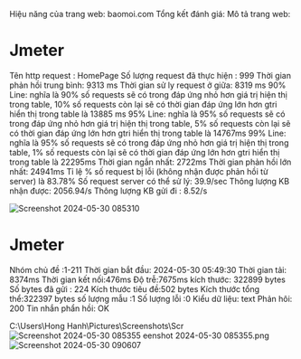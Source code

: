 Hiệu năng của trang web: baomoi.com
Tổng kết đánh giá: 
Mô tả trang web:
# Jmeter
Tên http request : HomePage
Số lượng request đã thực hiện : 999
Thời gian phản hồi trung bình: 9313 ms
Thời gian sử ly request ở giữa: 8319 ms
90% Line: nghĩa là 90% số requests sẽ có trong đáp ứng nhỏ hơn giá trị hiện thị trong table, 10% số requests còn lại sẽ có thời gian đáp ứng lớn hơn gtri hiển thị trong table là 13885 ms 
95% Line: nghĩa là 95% số requests sẽ có trong đáp ứng nhỏ hơn giá trị hiện thị trong table, 5% số requests còn lại sẽ có thời gian đáp ứng lớn hơn gtri hiển thị trong table là 14767ms
99% Line: nghĩa là 95% số requests sẽ có trong đáp ứng nhỏ hơn giá trị hiện thị trong table, 1% số requests còn lại sẽ có thời gian đáp ứng lớn hơn gtri hiển thị trong table là 22295ms
Thời gian ngắn nhất: 2722ms
Thời gian phản hồi lớn nhất: 24941ms
Tỉ lệ % số request bị lỗi (không nhận được phản hồi từ server) là 83.78%
Số request server có thể sử lý: 39.9/sec
Thông lượng KB nhận được: 2056.94/s
Thông lượng KB gửi đi : 8.52/s

![Screenshot 2024-05-30 085310](https://github.com/21011132-NguyenThiHongHanh/Jmeter/assets/124747121/3fedee1e-fc0f-4c95-bced-19ab8abcfda5)


# Jmeter
Nhóm chủ đề :1-211
Thời gian bắt đầu: 2024-05-30 05:49:30
Thời gian tải: 8374ms
Thời gian kết nối:476ms
Độ trễ:7675ms
kích thước: 322899 bytes
Số bytes đã gửi : 224
Kích thước tiêu đề:502 bytes
Kích thước tổng thể:322397 bytes
số lượng mẫu :1
Số lượng lỗi :0
Kiểu dữ liệu: text
Phản hôi: 200
Tin nhắn phẩn hồi: OK

C:\Users\Hong Hanh\Pictures\Screenshots\Scr![Screenshot 2024-05-30 085355](https://github.com/21011132-NguyenThiHongHanh/Jmeter/assets/124747121/77d4a2f7-9553-48b3-b9b6-5198019f1b46)
eenshot 2024-05-30 085355.png
![Screenshot 2024-05-30 090607](https://github.com/21011132-NguyenThiHongHanh/Jmeter/assets/124747121/96ac17aa-d3fa-4707-821f-cca7543c062d)

